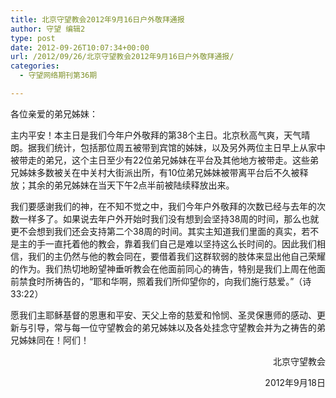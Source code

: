 ```yaml
---
title: 北京守望教会2012年9月16日户外敬拜通报
author: 守望 编辑2
type: post
date: 2012-09-26T10:07:34+00:00
url: /2012/09/26/北京守望教会2012年9月16日户外敬拜通报/
categories:
  - 守望网络期刊第36期

---
```

<!--more-->各位亲爱的弟兄姊妹：

主内平安！本主日是我们今年户外敬拜的第38个主日。北京秋高气爽，天气晴朗。据我们统计，包括那位周五被带到宾馆的姊妹，以及另外两位主日早上从家中被带走的弟兄，这个主日至少有22位弟兄姊妹在平台及其他地方被带走。这些弟兄姊妹多数被关在中关村大街派出所，有10位弟兄姊妹被带离平台后不久被释放；其余的弟兄姊妹在当天下午2点半前被陆续释放出来。

我们要感谢我们的神，在不知不觉之中，我们今年户外敬拜的次数已经与去年的次数一样多了。如果说去年户外开始时我们没有想到会坚持38周的时间，那么也就更不会想到我们还会支持第二个38周的时间。其实主知道我们里面的真实，若不是主的手一直托着他的教会，靠着我们自己是难以坚持这么长时间的。因此我们相信，我们的主仍然与他的教会同在，要借着我们这群软弱的肢体来显出他自己荣耀的作为。我们热切地盼望神垂听教会在他面前同心的祷告，特别是我们上周在他面前禁食时所祷告的，“耶和华啊，照着我们所仰望你的，向我们施行慈爱。”（诗33:22）

愿我们主耶稣基督的恩惠和平安、天父上帝的慈爱和怜悯、圣灵保惠师的感动、更新与引导，常与每一位守望教会的弟兄姊妹以及各处挂念守望教会并为之祷告的弟兄姊妹同在！阿们！

<p style="text-align: right;">
  北京守望教会
</p>

<p style="text-align: right;">
  2012年9月18日
</p>

&nbsp;

&nbsp;